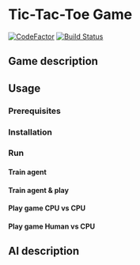 # Tic-Tac-Toe Game

[![CodeFactor](https://www.codefactor.io/repository/github/sbugallo/tictactoe-mdp/badge)](https://www.codefactor.io/repository/github/sbugallo/tictactoe-mdp)
[![Build Status](https://travis-ci.com/sbugallo/TicTacToe-MDP.svg?branch=master)](https://travis-ci.com/sbugallo/TicTacToe-MDP)

## Game description

## Usage

### Prerequisites

### Installation

### Run

#### Train agent

#### Train agent & play

#### Play game CPU vs CPU

#### Play game Human vs CPU

## AI description

